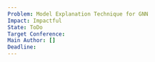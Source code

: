 ```yaml
---
Problem: Model Explanation Technique for GNN
Impact: Impactful
State: ToDo
Target Conference: 
Main Author: []
Deadline:
---
```

